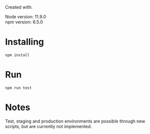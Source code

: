 Created with:

Node version: 11.9.0  
npm version: 6.5.0

# Installing
`npm install`

# Run
`npm run test`

# Notes
Test, staging and production environments are possible through new scripts, but are currently not implemented.